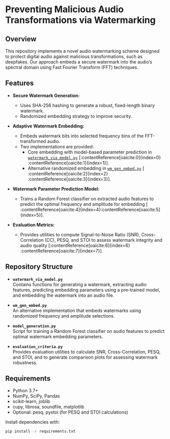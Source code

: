 # Preventing Malicious Audio Transformations via Watermarking

## Overview

This repository implements a novel audio watermarking scheme designed to protect digital audio against malicious transformations, such as deepfakes. Our approach embeds a secure watermark into the audio’s spectral domain using Fast Fourier Transform (FFT) techniques.
## Features

- **Secure Watermark Generation:**  
  - Uses SHA-256 hashing to generate a robust, fixed-length binary watermark.
  - Randomized embedding strategy to improve security.
  
- **Adaptive Watermark Embedding:**  
  - Embeds watermark bits into selected frequency bins of the FFT-transformed audio.
  - Two implementations are provided:
    - Core embedding with model-based parameter prediction in [`watermark_via_model.py`](watermark_via_model.py) [&#8203;:contentReference[oaicite:0]{index=0}&#8203;:contentReference[oaicite:1]{index=1}].
    - Alternative randomized embedding in [`wm_gen_embed.py`](wm_gen_embed.py) [&#8203;:contentReference[oaicite:2]{index=2}&#8203;:contentReference[oaicite:3]{index=3}].

- **Watermark Parameter Prediction Model:**  
  - Trains a Random Forest classifier on extracted audio features to predict the optimal frequency and amplitude for embedding [&#8203;:contentReference[oaicite:4]{index=4}&#8203;:contentReference[oaicite:5]{index=5}].

- **Evaluation Metrics:**  
  - Provides utilities to compute Signal-to-Noise Ratio (SNR), Cross-Correlation (CC), PESQ, and STOI to assess watermark integrity and audio quality [&#8203;:contentReference[oaicite:6]{index=6}&#8203;:contentReference[oaicite:7]{index=7}].

## Repository Structure

- **`watermark_via_model.py`**  
  Contains functions for generating a watermark, extracting audio features, predicting embedding parameters using a pre-trained model, and embedding the watermark into an audio file.

- **`wm_gen_embed.py`**  
  An alternative implementation that embeds watermarks using randomized frequency and amplitude selections.

- **`model_generation.py`**  
  Script for training a Random Forest classifier on audio features to predict optimal watermark embedding parameters.

- **`evaluation_criteria.py`**  
  Provides evaluation utilities to calculate SNR, Cross-Correlation, PESQ, and STOI, and to generate comparison plots for assessing watermark robustness.

## Requirements

- Python 3.7+
- NumPy, SciPy, Pandas
- scikit-learn, joblib
- cupy, librosa, soundfile, matplotlib
- Optional: pesq, pystoi (for PESQ and STOI calculations)

Install dependencies with:

```bash
pip install -r requirements.txt
